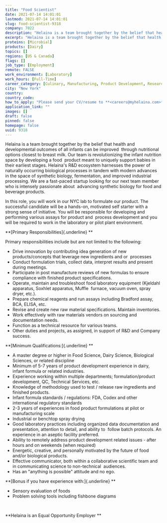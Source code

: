 ```yaml
---
title: "Food Scientist"
date: 2021-07-14 14:01:01
lastmod: 2021-07-14 14:01:01
slug: food-scientist-9318
company: 7022
description: "Helaina is a team brought together by the belief that health and developmental outcomes of all infants can be improved  through nutritional options closest to breast milk. Our team is revolutionizing the infant nutrition space by developing a food  product meant to uniquely support babies in their earliest stages. Helaina’s R&D ecosystem harnesses the power of naturally occurring biological processes in tandem with modern advances in the space of synthetic biology, fermentation, and improved industrial processing."
excerpt: "Helaina is a team brought together by the belief that health and developmental outcomes of all infants can be improved  through nutritional options closest to breast milk. Our team is revolutionizing the infant nutrition space by developing a food  product meant to uniquely support babies in their earliest stages. Helaina’s R&D ecosystem harnesses the power of naturally occurring biological processes in tandem with modern advances in the space of synthetic biology, fermentation, and improved industrial processing."
proteins: [Microbial]
products: [Dairy]
topics: []
regions: [US & Canada]
flags: []
job_type: [Employment]
remote: FALSE
work_environment: [Laboratory]
work_hours: [Full-Time]
career_category: [Culinary, Manufacturing, Product Development, Research]
city: "New York"
country: 
country_code: 
how_to_apply: "Please send your CV/resume to **<careers@myhelaina.com>**"
application_link: ""
images: []
draft: false
pinned: false
homepage: false
uuid: 9318
---
```

Helaina is a team brought together by the belief that health and
developmental outcomes of all infants can be improved  through
nutritional options closest to breast milk. Our team is revolutionizing
the infant nutrition space by developing a food  product meant to
uniquely support babies in their earliest stages. Helaina's R&D
ecosystem harnesses the power of naturally occurring biological
processes in tandem with modern advances in the space of synthetic
biology, fermentation, and improved industrial processing. We are a
fast-paced startup looking for our next team member who is intensely
passionate about  advancing synthetic biology for food and beverage
products. 

In this role, you will work in our NYC lab to formulate our product. The
successful candidate will be a hands-on, motivated self starter with a
strong sense of initiative. You will be responsible for developing and
performing various assays for product and  process development and you
will be required to work in the laboratory or pilot plant environment.  

**[Primary Responsibilities]{.underline} **

Primary responsibilities include but are not limited to the following: 

-   Drive innovation by contributing idea generation of new
    products/concepts that leverage new ingredients and or  processes 
-   Conduct formulation trials, collect data, interpret results and
    present during meetings.
-   Participate in post manufacture reviews of new formulas to ensure
    compliance with finished product specifications.
-   Operate, maintain and troubleshoot food laboratory equipment
    (Kjeldahl apparatus, Soxhlet apparatus, Muffle  furnace, vacuum
    oven, spray dryer, etc.). 
-   Prepare chemical reagents and run assays including Bradford assay,
    BCA, ELISA, etc. 
-   Revise and create new raw material specifications. Maintain
    inventories. 
-   Work effectively with raw materials vendors on sourcing and
    documentation needs. 
-   Function as a technical resource for various teams.  
-   Other duties and projects, as assigned, in support of R&D and
    Company success. 

**[Minimum Qualifications:]{.underline} **

-   A master degree or higher in Food Science, Dairy Science, Biological
    Sciences, or related discipline
-   Minimum of 5-7 years of product development experience in dairy,
    infant formula or related industries.
-   Experience working within multiple departments; formulation/product
    development, QC, Technical Services, etc.
-   Knowledge of methodology used to test / release raw ingredients and
    finished products. 
-   Infant formula standards / regulations: FDA, Codex and other
    international regulatory standards
-   2-3 years of experiences in food product formulations at pilot or
    manufacturing scale  
-   Industrial or benchtop spray drying 
-   Good laboratory practices including organized data documentation and
    presentation, attention to detail, and ability to  follow batch
    protocols. An experience in an aseptic facility preferred. 
-   Ability to remotely address product development related issues -
    after hours and on weekends (when required)
-   Energetic, creative, and personally motivated by the future of food
    and/or biological products.
-   Effective communicator, both within a collaborative scientific team
    and in communicating science to non-technical  audiences. 
-   Has an "anything is possible" attitude and no ego. 

**[Bonus if you have experience with:]{.underline} **

-   Sensory evaluation of foods 
-   Problem solving tools including fishbone diagrams 

 

**Helaina is an Equal Opportunity Employer **

 
